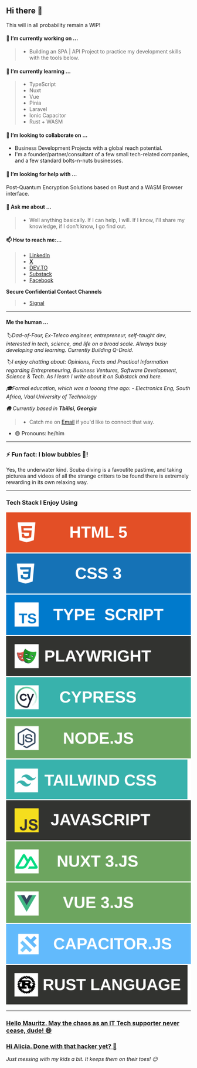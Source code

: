 <!-- @format -->

## Hi there 👋

This will in all probability remain a WIP!

#### 🔭 I’m currently working on ...

> - Building an SPA | API Project to practice my development skills with the tools below.

#### 🌱 I’m currently learning ...

> - TypeScript
> - Nuxt
> - Vue
> - Pinia
> - Laravel
> - Ionic Capacitor
> - Rust + WASM

#### 👯 I’m looking to collaborate on ...

- Business Development Projects with a global reach potential.
- I'm a founder/partner/consultant of a few small tech-related companies, and a few standard bolts-n-nuts businesses.

#### 🤔 I’m looking for help with ...

Post-Quantum Encryption Solutions based on Rust and a WASM Browser interface.

#### 💬 Ask me about ...

> - Well anything basically. If I can help, I will. If I know, I'll share my knowledge, if I don't know, I go find out.

#### 📫 How to reach me:...

> - [LinkedIn](https://www.linkedin.com/in/andre-du-plessis-992a0329)
> - **[ X ](https://x.com/AndreDuP_ADPC)**
> - [DEV.TO](https://dev.to/andre_adpc)
> - [Substack](https://andreduplessis.substack.com/)
> - [Facebook](https://www.facebook.com/RedDragonX5)

**Secure Confidential Contact Channels**

> - [Signal](https://github.com/Andre-ADPC/Andre-ADPC/blob/main/Assets/Image_Files/Andre-Signal-QRC.png)

---

#### Me the human ...

_🏷️Dad-of-Four, Ex-Teleco engineer, entrepreneur, self-taught dev, interested in tech, science, and life on a broad scale. Always busy developing and learning. Currently Building Q-Droid._

_🏷️I enjoy chatting about: Opinions, Facts and Practical Information regarding Entrepreneuring, Business Ventures, Software Development, Science & Tech. As I learn I write about it on Substack and here._

_🎓Formal education, which was a looong time ago: - Electronics Eng, South Africa, Vaal University of Technology_

_🛖 Currently based in **Tbilisi, Georgia**_

> - Catch me on [Email](mailto:andre.du.plessis@adpc-llc.com) if you'd like to connect that way.

- 😄 Pronouns: he/him

---

### ⚡ Fun fact: I blow bubbles 🫧!

Yes, the underwater kind. Scuba diving is a favoutite pastime, and taking picturea and videos of all the strange critters to be found there is extremely rewarding in its own relaxing way.

---

### Tech Stack I Enjoy Using

<p align="center">

[<img src="./Assets/SVG_Files/HTML5.svg" alt="HTML5" style="max-width: 100px margin: 10px;">](https://html.spec.whatwg.org/multipage/)
[<img src="./Assets/SVG_Files/CSS3.svg" alt="CSS3" style="max-width: 100px margin: 10px;">](https://www.w3.org/Style/CSS/specs.en.html)
[<img src="./Assets/SVG_Files/TypeScript.svg" alt="TypeScript" style="max-width: 100px margin: 10px;">](https://www.typescriptlang.org/)
[<img src="./Assets/SVG_Files/Playwright.svg" alt="Playwright" style="max-width: 100px margin: 10px;">](https://playwright.dev/)
[<img src="./Assets/SVG_Files/Cypress.svg" alt="Playwright" style="max-width: 100px margin: 10px;">](https://www.cypress.io/)
[<img src="./Assets/SVG_Files/NodeJS.svg" alt="Node.JS" style="max-width: 100px margin: 10px;">](https://nodejs.org/en)
[<img src="./Assets/SVG_Files/TailwindCSS.svg" alt="Tailwind CSS" style="max-width: 100px margin: 10px;">](https://tailwindcss.com/)
[<img src="./Assets/SVG_Files/JavaScript.svg" alt="JavaScript" style="max-width: 100px margin: 10px;">](https://developer.mozilla.org/en-US/docs/Web/JavaScript)
[<img src="./Assets/SVG_Files/Nuxt.JS.svg" alt="Nuxt.JS" style="max-width: 100px margin: 10px;">](https://nuxt.com/)
[<img src="./Assets/SVG_Files/Vue.JS.svg" alt="Vue.JS" style="max-width: 100px margin: 10px;">](https://vuejs.org/)
[<img src="./Assets/SVG_Files/Capacitor.svg" alt="Ionic Capacitor.JS" style="max-width: 100px margin: 10px;">](https://capacitorjs.com/)
[<img src="./Assets/SVG_Files/RustLang.svg" alt="Rust Language" style="max-width: 100px margin: 10px;">](https://www.rust-lang.org/)

</p>

---

### [Hello Mauritz. May the chaos as an IT Tech supporter never cease, dude! 😄](https://www.facebook.com/mauritz.duplessis.319)

### [Hi Alicia. Done with that hacker yet? 🤩](https://www.linkedin.com/in/alicia-v-1096a463/)

_Just messing with my kids a bit. It keeps them on their toes! :wink:_
